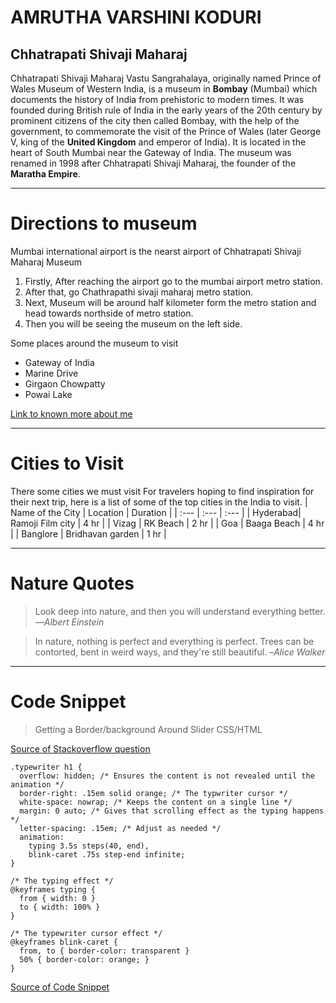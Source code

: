 # AMRUTHA VARSHINI KODURI
## Chhatrapati Shivaji Maharaj
Chhatrapati Shivaji Maharaj Vastu Sangrahalaya, originally named Prince of Wales Museum of Western India, is a museum in **Bombay** (Mumbai) which documents the history of India from prehistoric to modern times. It was founded during British rule of India in the  early years of the 20th century by prominent citizens of the city then called Bombay, with the help of the government, to commemorate the visit of the Prince of Wales (later George V, king of the **United Kingdom** and emperor of India). It is located in the heart of South Mumbai near the Gateway of India. The museum was renamed in 1998 after Chhatrapati Shivaji Maharaj, the founder of the **Maratha Empire**.

*****

# Directions to museum 
Mumbai international airport is the nearst airport of Chhatrapati Shivaji Maharaj Museum
1. Firstly, After reaching the airport go to the mumbai airport metro station.
2. After that, go Chathrapathi sivaji maharaj metro station.
3. Next, Museum will be around half kilometer form the metro station and head towards northside of metro station.
4. Then you will be seeing the museum on the left side.

Some places around the museum to visit
* Gateway of India
* Marine Drive
* Girgaon Chowpatty
* Powai Lake

[Link to known more about me](AboutMe.md)

******

# Cities to Visit

There some cities we must visit For travelers hoping to find inspiration for their next trip, here is a list of some of the top cities in the India to visit.
| Name of the City | Location | Duration |
| :--- | :--- | :--- |
| Hyderabad| Ramoji Film city | 4 hr |
| Vizag | RK Beach | 2 hr |
| Goa | Baaga Beach | 4 hr |
| Banglore | Bridhavan garden | 1 hr |

******

# Nature Quotes
>Look deep into nature, and then you will understand everything better. —*Albert Einstein*

>In nature, nothing is perfect and everything is perfect. Trees can be contorted, bent in weird ways, and they're still beautiful. –*Alice Walker*

*****

# Code Snippet

>Getting a Border/background Around Slider CSS/HTML
>
[Source of Stackoverflow question](https://stackoverflow.com/questions/73642540/getting-a-border-background-around-slider-css-html)
```
.typewriter h1 {
  overflow: hidden; /* Ensures the content is not revealed until the animation */
  border-right: .15em solid orange; /* The typwriter cursor */
  white-space: nowrap; /* Keeps the content on a single line */
  margin: 0 auto; /* Gives that scrolling effect as the typing happens */
  letter-spacing: .15em; /* Adjust as needed */
  animation: 
    typing 3.5s steps(40, end),
    blink-caret .75s step-end infinite;
}

/* The typing effect */
@keyframes typing {
  from { width: 0 }
  to { width: 100% }
}

/* The typewriter cursor effect */
@keyframes blink-caret {
  from, to { border-color: transparent }
  50% { border-color: orange; }
}
```
[Source of Code Snippet](https://css-tricks.com/snippets/css/typewriter-effect/)
